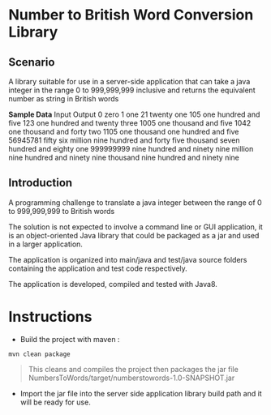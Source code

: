 Number to British Word Conversion Library
==================================

Scenario
----------
A library suitable for use in a server-side application that can take a java integer in the range 0 to 999,999,999 inclusive and returns the equivalent number as string in British words


**Sample Data**
Input					Output
0						zero
1						one
21						twenty one
105						one hundred and five
123						one hundred and twenty three
1005					one thousand and five
1042					one thousand and forty two
1105					one thousand one hundred and five
56945781				fifty six million nine hundred and forty five thousand seven hundred and eighty one
999999999				nine hundred and ninety nine million  nine hundred and ninety nine thousand nine hundred and ninety nine

Introduction
-------------
A programming challenge to translate a java integer between the range of 0 to 999,999,999 to British words

The solution is not expected to involve a command line or GUI application, it is an object-oriented Java library
that could be packaged as a jar and used in a larger application.

The application is organized into main/java and test/java source folders containing the application and test code respectively.

The application is developed, compiled and tested with Java8.


# Instructions
 - Build the project with maven :

```
mvn clean package
```
 > This cleans and compiles the project then packages the jar file NumbersToWords/target/numberstowords-1.0-SNAPSHOT.jar  

- Import the jar file into the server side application library build path and it will be ready for use.

